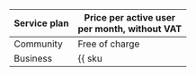 Service plan | Price per active user <br>per month, without VAT
----- | -----
| Community | Free of charge |
| Business | {{ sku|USD|datalens.users.v1|string }} |
